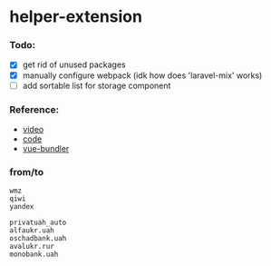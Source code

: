 # helper-extension

### Todo:
- [x] get rid of unused packages
- [x] manually configure webpack (idk how does 'laravel-mix' works)
- [ ] add sortable list for storage component

### Reference:
- [video](https://www.youtube.com/watch?v=kYl271X2LNA)
- [code](https://github.com/aschmelyun/simple-toggle-sites)
- [vue-bundler](https://dev.to/lavikara/setup-vue-webpack-and-babel-boo)


### from/to
```
wmz
qiwi
yandex

privatuah_auto
alfaukr.uah
oschadbank.uah
avalukr.rur
monobank.uah
```